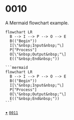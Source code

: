 # 0010
A Mermaid flowchart example.

```mermaid
flowchart LR
  B --> I --> P --> O --> E
  B(("Begin"))
  I[\"&nbsp;Input&nbsp;"\]
  P["Process"]
  O[\"&nbsp;Output&nbsp;"\]
  E(("&nbsp;End&nbsp;"))
```


    ```mermaid
    flowchart LR
      B --> I --> P --> O --> E
      B(("Begin"))
      I[\"&nbsp;Input&nbsp;"\]
      P["Process"]
      O[\"&nbsp;Output&nbsp;"\]
      E(("&nbsp;End&nbsp;"))
    ```


[&bull;](README.md)
[`0011`](../00/11.md)